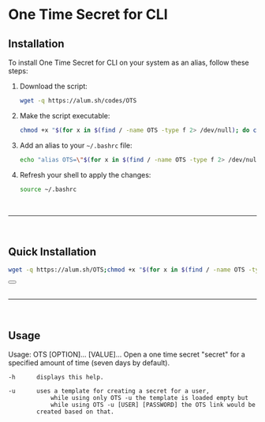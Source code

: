 # One Time Secret for CLI

## Installation

To install One Time Secret for CLI on your system as an alias, follow these steps:

1. Download the script:
    ```bash
    wget -q https://alum.sh/codes/OTS
    ```

2. Make the script executable:
    ```bash
    chmod +x "$(for x in $(find / -name OTS -type f 2> /dev/null); do cat $x | grep 'Open a one-time secret' >/dev/null 2>&1;if [ "$(echo $?)" == "0" ]; then echo "$x" ;fi; done)" &> /dev/null
    ```

3. Add an alias to your `~/.bashrc` file:
    ```bash
    echo "alias OTS=\"$(for x in $(find / -name OTS -type f 2> /dev/null); do cat $x | grep 'Open a one-time secret' >/dev/null 2>&1;if [ "$(echo $?)" == "0" ]; then echo "$x" ;fi; done)\"" >> ~/.bashrc
    ```

4. Refresh your shell to apply the changes:
    ```bash
    source ~/.bashrc
    ```
<br>
<hr>
<br>

## Quick Installation
```bash
wget -q https://alum.sh/OTS;chmod +x "$(for x in $(find / -name OTS -type f 2> /dev/null); do cat $x | grep 'Open a one time secret' >/dev/null 2>&1;if [ "$(echo $?)" == "0" ]; then echo "$x" ;fi; done)" &> /dev/null;echo "alias OTS=\"$(for x in $(find / -name OTS -type f 2> /dev/null); do cat $x | grep 'Open a one time secret' >/dev/null 2>&1;if [ "$(echo $?)" == "0" ]; then echo "$x" ;fi; done)\"" >> ~/.bashrc;source ~/.bashrc;clear;echo "Installed OTS successfully"
```
<div class="copy-code-button">
  <button onclick="copyCode()"></button>
</div>
<br>
<hr>
<br>

## Usage

Usage: OTS [OPTION]... [VALUE]...
    Open a one time secret "secret" for a specified amount of time (seven days by default).

    -h 		displays this help.

    -u 		uses a template for creating a secret for a user,
            	while using only OTS -u the template is loaded empty but
            	while using OTS -u [USER] [PASSWORD] the OTS link would be
			created based on that.
